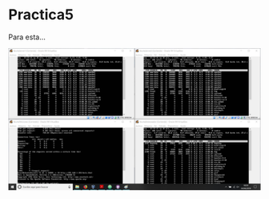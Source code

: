 # Practica5

Para esta...

![img](https://github.com/FranJPerez/SWAP/blob/master/imagenes/haproxytop.png)

